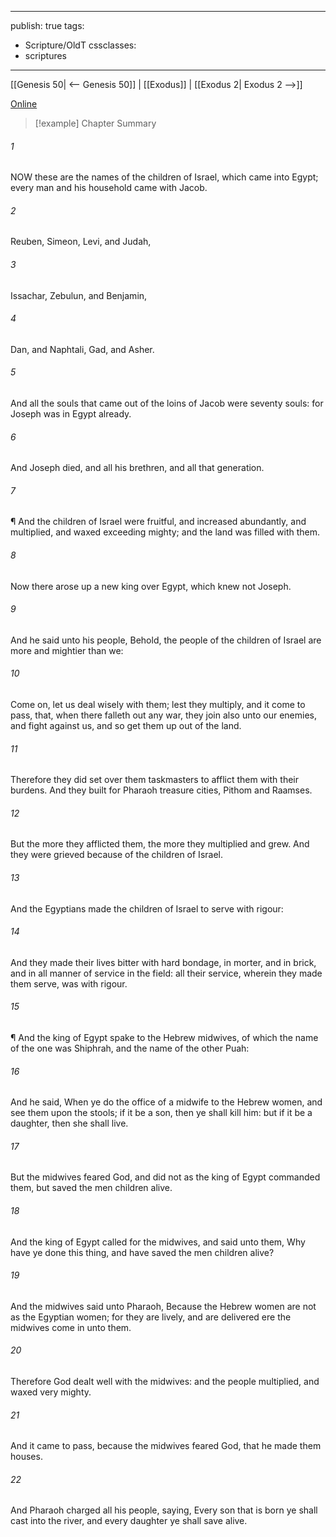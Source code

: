 

---
publish: true
tags:
  - Scripture/OldT
cssclasses:
  - scriptures
---
[[Genesis 50| <-- Genesis 50]] | [[Exodus]] | [[Exodus 2| Exodus 2 -->]]

[Online](https://churchofjesuschrist.org/study/scriptures/ot/ex/1?lang=eng)

>[!example] Chapter Summary
>
###### 1
NOW these are the names of the children of Israel, which came into Egypt; every man and his household came with Jacob.
###### 2
Reuben, Simeon, Levi, and Judah,
###### 3
Issachar, Zebulun, and Benjamin,
###### 4
Dan, and Naphtali, Gad, and Asher.
###### 5
And all the souls that came out of the loins of Jacob were seventy souls: for Joseph was in Egypt already.
###### 6
And Joseph died, and all his brethren, and all that generation.
###### 7
¶ And the children of Israel were fruitful, and increased abundantly, and multiplied, and waxed exceeding mighty; and the land was filled with them.
###### 8
Now there arose up a new king over Egypt, which knew not Joseph.
###### 9
And he said unto his people, Behold, the people of the children of Israel are more and mightier than we:
###### 10
Come on, let us deal wisely with them; lest they multiply, and it come to pass, that, when there falleth out any war, they join also unto our enemies, and fight against us, and so get them up out of the land.
###### 11
Therefore they did set over them taskmasters to afflict them with their burdens.  And they built for Pharaoh treasure cities, Pithom and Raamses.
###### 12
But the more they afflicted them, the more they multiplied and grew.  And they were grieved because of the children of Israel.
###### 13
And the Egyptians made the children of Israel to serve with rigour:
###### 14
And they made their lives bitter with hard bondage, in morter, and in brick, and in all manner of service in the field: all their service, wherein they made them serve, was with rigour.
###### 15
¶ And the king of Egypt spake to the Hebrew midwives, of which the name of the one was Shiphrah, and the name of the other Puah:
###### 16
And he said, When ye do the office of a midwife to the Hebrew women, and see them upon the stools; if it be a son, then ye shall kill him: but if it be a daughter, then she shall live.
###### 17
But the midwives feared God, and did not as the king of Egypt commanded them, but saved the men children alive.
###### 18
And the king of Egypt called for the midwives, and said unto them, Why have ye done this thing, and have saved the men children alive?
###### 19
And the midwives said unto Pharaoh, Because the Hebrew women are not as the Egyptian women; for they are lively, and are delivered ere the midwives come in unto them.
###### 20
Therefore God dealt well with the midwives: and the people multiplied, and waxed very mighty.
###### 21
And it came to pass, because the midwives feared God, that he made them houses.
###### 22
And Pharaoh charged all his people, saying, Every son that is born ye shall cast into the river, and every daughter ye shall save alive.




